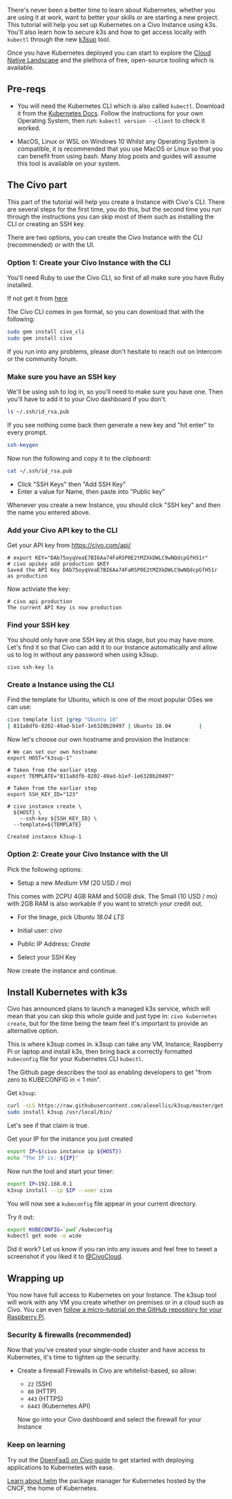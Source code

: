 There's never been a better time to learn about Kubernetes, whether you are using it at work, want to better your skills or are starting a new project. This tutorial will help you set up Kubernetes on a Civo Instance using k3s. You'll also learn how to secure k3s and how to get access locally with `kubectl` through the new [k3sup](https://github.com/alexellis/k3sup) tool.

Once you have Kubernetes deployed you can start to explore the [Cloud Native Landscape](https://landscape.cncf.io) and the plethora of free, open-source tooling which is available.

## Pre-reqs

* You will need the Kubernetes CLI which is also called `kubectl`.
  Download it from the [Kubernetes Docs](https://kubernetes.io/docs/tasks/tools/install-kubectl/).
	Follow the instructions for your own Operating System, then run: `kubectl version --client` to check it worked.

* MacOS, Linux or WSL on Windows 10
  Whilst any Operating System is compatible, it is recommended that you use MacOS or Linux so that you can benefit from using bash. Many blog posts and guides will assume this tool is available on your system.

## The Civo part

This part of the tutorial will help you create a Instance with Civo's CLI. There are several steps for the first time, you do this, but the second time you run through the instructions you can skip most of them such as installing the CLI or creating an SSH key.

There are two options, you can create the Civo Instance with the CLI (recommended) or with the UI.

### Option 1: Create your Civo Instance with the CLI

You'll need Ruby to use the Civo CLI, so first of all make sure you have Ruby installed.

If not get it from [here](https://www.ruby-lang.org/)

The Civo CLI comes in `gem` format, so you can download that with the following:

```sh
sudo gem install civo_cli
sudo gem install civo
```

If you run into any problems, please don't hesitate to reach out on Intercom or the community forum.

### Make sure you have an SSH key

We'll be using ssh to log in, so you'll need to make sure you have one. Then you'll have to add it to your Civo dashboard if you don't.

```sh
ls ~/.ssh/id_rsa.pub
```

If you see nothing come back then generate a new key and "hit enter" to every prompt.

```sh
ssh-keygen
```

Now run the following and copy it to the clipboard:

```sh
cat ~/.ssh/id_rsa.pub
```

* Click "SSH Keys" then "Add SSH Key"
* Enter a value for Name, then paste into "Public key"

Whenever you create a new Instance, you should click "SSH key" and then the name you entered above.

### Add your Civo API key to the CLI

Get your API key from https://civo.com/api/

```
# export KEY="DAb75oyqVeaE7BI6Aa74FaRSP0E2tMZXkDWLC9wNQdcpGfH51r"
# civo apikey add production $KEY
Saved the API Key DAb75oyqVeaE7BI6Aa74FaRSP0E2tMZXkDWLC9wNQdcpGfH51r as production
```

Now activiate the key:

```
# civo api production
The current API Key is now production
```

### Find your SSH key

You should only have one SSH key at this stage, but you may have more. Let's find it so that Civo can add it to our Instance automatically and allow us to log in without any password when using k3sup.

```
civo ssh-key ls
```

### Create a Instance using the CLI

Find the template for Ubuntu, which is one of the most popular OSes we can use:

```sh
civo template list |grep "Ubuntu 18"
| 811a8dfb-8202-49ad-b1ef-1e6320b20497 | Ubuntu 18.04         |
```

Now let's choose our own hostname and provision the Instance:

```
# We can set our own hostname
export HOST="k3sup-1"

# Taken from the earlier step
export TEMPLATE="811a8dfb-8202-49ad-b1ef-1e6320b20497"

# Taken from the earlier step
export SSH_KEY_ID="123"

# civo instance create \
  ${HOST} \
	--ssh-key ${SSH_KEY_ID} \
  --template=${TEMPLATE}

Created instance k3sup-1
```

### Option 2: Create your Civo Instance with the UI

Pick the following options:

* Setup a new *Medium VM* (20 USD / mo)

This comes with 2CPU 4GB RAM and 50GB disk. The Small (10 USD / mo) with 2GB RAM is also workable if you want to stretch your credit out.

* For the Image, pick *Ubuntu 18.04 LTS*

* Initial user: *civo*

* Public IP Address: *Create*

* Select your SSH Key

Now create the instance and continue.

## Install Kubernetes with k3s

Civo has announced plans to launch a managed k3s service, which will mean that you can skip this whole guide and just type in: `civo kubernetes create`, but for the time being the team feel it's important to provide an alternative option.

This is where k3sup comes in. k3sup can take any VM, Instance, Raspberry Pi or laptop and install k3s, then bring back a correctly formatted `kubeconfig` file for your Kubernetes CLI `kubectl`.

The Github page describes the tool as enabling developers to get "from zero to KUBECONFIG in < 1 min".

Get `k3sup`:

```sh
curl -sLS https://raw.githubusercontent.com/alexellis/k3sup/master/get.sh | sh
sudo install k3sup /usr/local/bin/
```

Let's see if that claim is true.

Get your IP for the instance you just created

```sh
export IP=$(civo instance ip ${HOST})
echo "The IP is: ${IP}"
```

Now run the tool and start your timer:

```sh
export IP=192.168.0.1
k3sup install --ip $IP --user civo
```

You will now see a `kubeconfig` file appear in your current directory.

Try it out:

```sh
export KUBECONFIG=`pwd`/kubeconfig
kubectl get node -o wide 
```

Did it work? Let us know if you ran into any issues and feel free to tweet a screenshot if you liked it to [@CivoCloud](https://twitter.com/civocloud/).

## Wrapping up

You now have full access to Kubernetes on your Instance. The k3sup tool will work with any VM you create whether on premises or in a cloud such as Civo. You can even [follow a micro-tutorial on the GitHub repository for your Raspberry Pi](https://github.com/alexellis/k3sup).

### Security & firewalls (recommended)

Now that you've created your single-node cluster and have access to Kubernetes, it's time to tighten up the security.

* Create a firewall
  Firewalls in Civo are whitelist-based, so allow:

  - `22` (SSH)
  - `80` (HTTP)
  - `443` (HTTPS)
  - `6443` (Kubernetes API)
  
  Now go into your Civo dashboard and select the firewall for your Instance

### Keep on learning

Try out the [OpenFaaS on Civo guide](https://www.civo.com/learn/deploy-openfaas-with-k3s-on-civo) to get started with deploying applications to Kubernetes with ease.

[Learn about helm](https://helm.sh) the package manager for Kubernetes hosted by the CNCF, the home of Kubernetes.
